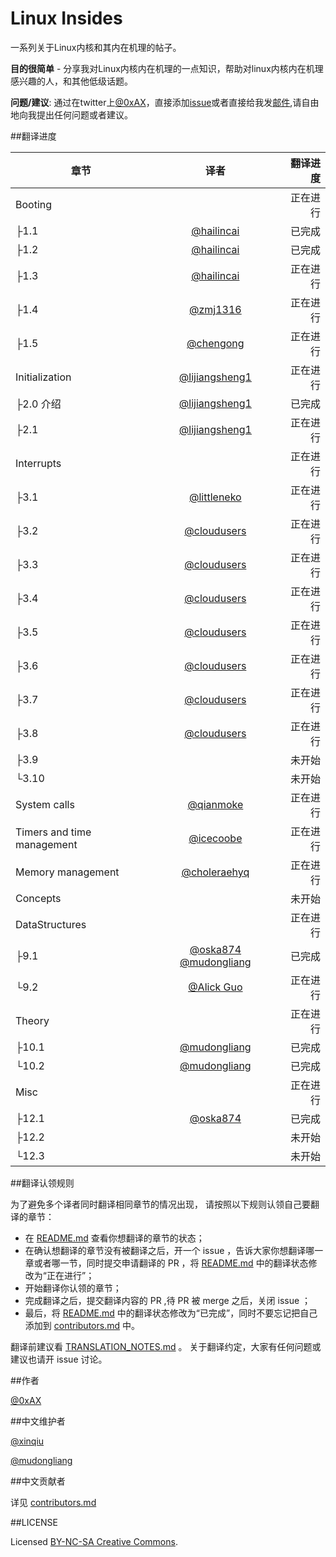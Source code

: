 Linux Insides
===============

一系列关于Linux内核和其内在机理的帖子。

**目的很简单** - 分享我对Linux内核内在机理的一点知识，帮助对linux内核内在机理感兴趣的人，和其他低级话题。

**问题/建议**: 通过在twitter上[@0xAX](https://twitter.com/0xAX)，直接添加[issue](https://github.com/0xAX/linux-insides/issues/new)或者直接给我发[邮件](mailto:anotherworldofworld@gmail.com),请自由地向我提出任何问题或者建议。


##翻译进度

| 章节|译者|翻译进度|
| ------------- |:-------------:| -----:|
|Booting||正在进行|
|├1.1|[@hailincai](https://github.com/hailincai)|已完成|
|├1.2|[@hailincai](https://github.com/hailincai)|已完成|
|├1.3|[@hailincai](https://github.com/hailincai)|正在进行|
|├1.4|[@zmj1316](https://github.com/zmj1316)|正在进行|
|├1.5|[@chengong](https://github.com/chengong)|正在进行|
|Initialization|[@lijiangsheng1](https://github.com/lijiangsheng1)|正在进行|
|├2.0 介绍|[@lijiangsheng1](https://github.com/lijiangsheng1)|已完成|
|├2.1|[@lijiangsheng1](https://github.com/lijiangsheng1)|正在进行|
|Interrupts||正在进行|
|├3.1|[@littleneko](https://github.com/littleneko)|正在进行|
|├3.2|[@cloudusers](https://github.com/cloudusers)|正在进行|
|├3.3|[@cloudusers](https://github.com/cloudusers)|正在进行|
|├3.4|[@cloudusers](https://github.com/cloudusers)|正在进行|
|├3.5|[@cloudusers](https://github.com/cloudusers)|正在进行|
|├3.6|[@cloudusers](https://github.com/cloudusers)|正在进行|
|├3.7|[@cloudusers](https://github.com/cloudusers)|正在进行|
|├3.8|[@cloudusers](https://github.com/cloudusers)|正在进行|
|├3.9||未开始|
|└3.10||未开始|
|System calls|[@qianmoke](https://github.com/qianmoke)|正在进行|
|Timers and time management|[@icecoobe](https://github.com/icecoobe)|正在进行|
|Memory management|[@choleraehyq](https://github.com/choleraehyq)|正在进行|
|Concepts||未开始|
|DataStructures||正在进行|
|├9.1|[@oska874](http://github.com/oska874) [@mudongliang](https://github.com/mudongliang)|已完成|
|└9.2|[@Alick Guo](https://github.com/a1ickgu0)|正在进行|
|Theory||正在进行|
|├10.1|[@mudongliang](https://github.com/mudongliang)|已完成|
|└10.2|[@mudongliang](https://github.com/mudongliang)|已完成|
|Misc||正在进行|
|├12.1|[@oska874](https://github.com/oska874)|已完成|
|├12.2||未开始|
|└12.3||未开始|

##翻译认领规则

为了避免多个译者同时翻译相同章节的情况出现， 请按照以下规则认领自己要翻译的章节：

* 在 [README.md](https://github.com/MintCN/linux-insides-zh/blob/master/README.md) 查看你想翻译的章节的状态；
* 在确认想翻译的章节没有被翻译之后，开一个 issue ，告诉大家你想翻译哪一章或者哪一节，同时提交申请翻译的 PR ，将 [README.md](https://github.com/MintCN/linux-insides-zh/blob/master/README.md) 中的翻译状态修改为“正在进行”；
* 开始翻译你认领的章节；
* 完成翻译之后，提交翻译内容的 PR ,待 PR 被 merge 之后，关闭 issue ；
* 最后，将 [README.md](https://github.com/MintCN/linux-insides-zh/blob/master/README.md) 中的翻译状态修改为“已完成”，同时不要忘记把自己添加到 [contributors.md](https://github.com/MintCN/linux-insides-zh/blob/master/contributors.md) 中。

翻译前建议看 [TRANSLATION_NOTES.md](https://github.com/MintCN/linux-insides-zh/blob/master/TRANSLATION_NOTES.md) 。 关于翻译约定，大家有任何问题或建议也请开 issue 讨论。



##作者

[@0xAX](https://twitter.com/0xAX)


##中文维护者

[@xinqiu](https://github.com/xinqiu)

[@mudongliang](https://github.com/mudongliang)

##中文贡献者

详见 [contributors.md](https://github.com/MintCN/linux-insides-zh/blob/master/contributors.md)


##LICENSE

Licensed [BY-NC-SA Creative Commons](http://creativecommons.org/licenses/by-nc-sa/4.0/).
